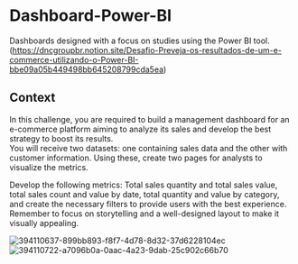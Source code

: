 # Dashboard-Power-BI
Dashboards designed with a focus on studies using the Power BI tool.
(https://dncgroupbr.notion.site/Desafio-Preveja-os-resultados-de-um-e-commerce-utilizando-o-Power-BI-bbe09a05b449498bb645208799cda5ea)

## **Context** 

In this challenge, you are required to build a management dashboard for an e-commerce platform aiming to analyze its sales and develop the best strategy to boost its results.  
You will receive two datasets: one containing sales data and the other with customer information. Using these, create two pages for analysts to visualize the metrics.  

Develop the following metrics: Total sales quantity and total sales value, total sales count and value by date, total quantity and value by category, and create the necessary filters to provide users with the best experience.  
Remember to focus on storytelling and a well-designed layout to make it visually appealing.

![394110637-899bb893-f8f7-4d78-8d32-37d6228104ec](https://github.com/user-attachments/assets/c112678c-a0f3-4f61-9a52-e940ac7cf7ac)
![394110722-a7096b0a-0aac-4a23-9dab-25c902c66b70](https://github.com/user-attachments/assets/c652e933-6b79-4d11-b5a1-bd44de49ae2a)
